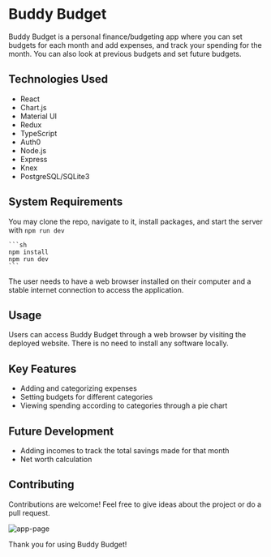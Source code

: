 
# Buddy Budget

Buddy Budget is a personal finance/budgeting app where you can set budgets for each month and add expenses, and track your spending for the month. You can also look at previous budgets and set future budgets.

## Technologies Used

- React
- Chart.js
- Material UI
- Redux
- TypeScript
- Auth0
- Node.js
- Express
- Knex
- PostgreSQL/SQLite3

## System Requirements

You may clone the repo, navigate to it, install packages, and start the server with `npm run dev`

    ```sh
    npm install
    npm run dev
    ```

The user needs to have a web browser installed on their computer and a stable internet connection to access the application.

## Usage

Users can access Buddy Budget through a web browser by visiting the deployed website. There is no need to install any software locally.

## Key Features

- Adding and categorizing expenses
- Setting budgets for different categories
- Viewing spending according to categories through a pie chart

## Future Development

- Adding incomes to track the total savings made for that month
- Net worth calculation

## Contributing

Contributions are welcome! Feel free to give ideas about the project or do a pull request.

![app-page](https://user-images.githubusercontent.com/121856196/232280772-6f46530c-f0ac-46b0-a1cc-c8b61400038d.png)


Thank you for using Buddy Budget!
